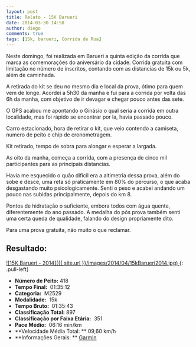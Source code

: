 ```yaml
---
layout: post
title: Relato - 15K Barueri
date: 2014-03-30 14:58
author: diego
comments: true
tags: [15k, barueri, Corrida de Rua]
---
```

Neste domingo, foi realizada em Barueri a quinta edição da corrida que marca as comemorações do aniversário da cidade. Corrida gratuita com limitação no número de inscritos, contando com as distancias de 15k ou 5k, além de caminhada.

A retirada do kit se deu no mesmo dia e local da prova, ótimo para quem vem de longe. Acordei a 5h30 da manha e fui para a corrida por volta das 6h da manha, com objetivo de ir devagar e chegar pouco antes das sete.

O GPS acabou me apontando o Ginásio o qual seria a corrida em outra localidade, mas foi rápido se encontrar por la, havia passado pouco.

Carro estacionado, hora de retirar o kit, que veio contendo a camiseta, numero de peito e chip de cronometragem. 

Kit retirado, tempo de sobra para alongar e esperar a largada.

As oito da manha, começa a corrida, com a presença de cinco mil participantes para as principais distancias.

Havia me esquecido o quão difícil era a altimetria dessa prova, além do sobe e desce, uma reta só praticamente em 80% do percurso, o que acaba desgastando muito psicologicamente. Senti o peso e acabei andando um pouco nas subidas principalmente, depois do km 8.

Pontos de hidratação o suficiente, embora todos com água quente, diferentemente do ano passado. A medalha do pós prova também senti uma certa queda de qualidade, falando do design propriamente dito. 

Para uma prova gratuita, não muito o que reclamar.

## Resultado:

<a href="/images/2014/04/15kBarueri2014_big.jpg">
![15K Barueri - 2014]({{ site.url }}/images/2014/04/15kBarueri2014.jpg)
</a>
{: .pull-left}

* **Número de Peito:**  418
* **Tempo Final:**  01:35:12
* **Categoria:**  M2529
* **Modalidade:**  15k
* **Tempo Bruto:**  01:35:43
* **Classificação Total:**  897
* **Classificação por Faixa Etária:**  351
* **Pace Médio:**  06:16 min/km
* **Velocidade Média Total: **  09,60 km/h
* **Informações Gerais: ** <a href="http://connect.garmin.com/activity/470432468" target="_blank">Garmin</a>
